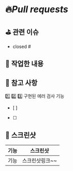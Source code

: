 # 🔥*Pull requests*

## ⛳️ **관련 이슈**
- closed #

## 👷 **작업한 내용**
<!-- 작업한 내용을 적어주세요. -->

## 🚨 **참고 사항**
<!-- 참고할 사항이 있다면 적어주세요. -->
1️⃣ 
2️⃣ 
3️⃣ 구현된 에러 검사 기능
- [ ] 
- [ ] 

## 📸 스크린샷
|기능|스크린샷|
|:--:|:--:|
|기능|스크린샷링크~~|
